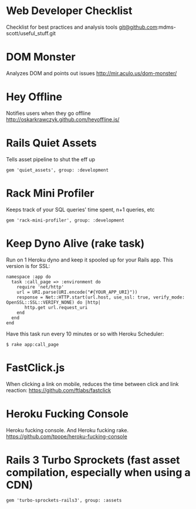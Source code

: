 # Web Developer Checklist
Checklist for best practices and analysis tools
git@github.com:mdms-scott/useful_stuff.git

# DOM Monster
Analyzes DOM and points out issues
http://mir.aculo.us/dom-monster/

# Hey Offline
Notifies users when they go offline
http://oskarkrawczyk.github.com/heyoffline.js/

# Rails Quiet Assets
Tells asset pipeline to shut the eff up

    gem 'quiet_assets', group: :development

# Rack Mini Profiler
Keeps track of your SQL queries' time spent, n+1 queries, etc

    gem 'rack-mini-profiler', group: :development

# Keep Dyno Alive (rake task)
Run on 1 Heroku dyno and keep it spooled up for your Rails app.
This version is for SSL:

    namespace :app do
      task :call_page => :environment do
        require 'net/http'
        url = URI.parse(URI.encode("#{YOUR_APP_URI}"))
        response = Net::HTTP.start(url.host, use_ssl: true, verify_mode: OpenSSL::SSL::VERIFY_NONE) do |http|
           http.get url.request_uri
        end
      end
    end

Have this task run every 10 minutes or so with Heroku Scheduler:

    $ rake app:call_page

# FastClick.js
When clicking a link on mobile, reduces the time between click and link reaction:
https://github.com/ftlabs/fastclick

# Heroku Fucking Console
Heroku fucking console. And Heroku fucking rake.
https://github.com/tpope/heroku-fucking-console

# Rails 3 Turbo Sprockets (fast asset compilation, especially when using a CDN)

    gem 'turbo-sprockets-rails3', group: :assets
